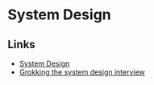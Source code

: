 # System Design

## Links

- [System Design](https://github.com/shashank88/system_design)
- [Grokking the system design interview](https://www.educative.io/courses/grokking-the-system-design-interview)
